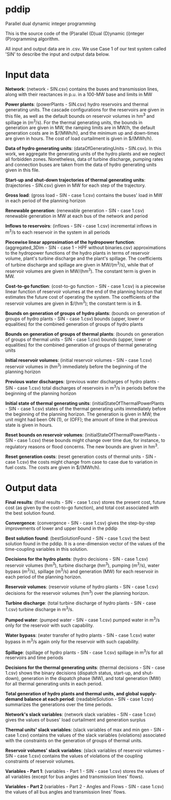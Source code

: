 # pddip
Parallel dual dynamic integer programming

This is the source code of the (P)arallel (D)ual (D)ynamic (i)nteger (P)rogramming algorithm.

All input and output data are in .csv. We use Case 1 of our test system called 'SIN' to describe the input and output data below.

# **Input data**

**Network**: (network - SIN.csv) contains the buses and transmission lines, along with their reactances in p.u. in a 100-MW base and limits in MW

**Power plants**: (powerPlants - SIN.csv) hydro reservoirs and thermal generating units. The cascade configurations for the reservoirs are given in this file, as well as the default bounds on reservoir volumes in hm<sup>3</sup> and spillage in (m<sup>3</sup>/s). For the thermal generating units, the bounds in generation are given in MW, the ramping limits are in MW/h, the default generation costs are in $/(MWh/h), and the minimum up and down-times are given in hours. The cost of load curtailment is given in $/(MWh/h).

**Data of hydro generating units**: (dataOfGeneratingUnits - SIN.csv). In this work, we aggregate the generating units of the hydro plants and we neglect all forbidden zones. Nonetheless, data of turbine discharge, pumping rates and connection buses are taken from the data of hydro generating units given in this file.

**Start-up and shut-down trajectories of thermal generating units**: (trajectories - SIN.csv) given in MW for each step of the trajectory.

**Gross load**: (gross load - SIN - case 1.csv) contains the buses' load in MW in each period of the planning horizon

**Renewable generation**: (renewable generation - SIN - case 1.csv) renewable generation in MW at each bus of the network and period

**Inflows to reservoirs**: (inflows - SIN - case 1.csv) incremental inflows in m<sup>3</sup>/s to each reservoir in the system in all periods

**Piecewise linear approximation of the hydropower function**: (aggregated_3Dim - SIN - case 1 - HPF without binaries.csv) approximations to the hydropower functions of the hydro plants in terms of reservoir volume, plant's turbine discharge and the plant's spillage. The coefficients of turbine discharge and spillage are given in MW/(m<sup>3</sup>/s), while that of reservoir volumes are given in MW/(hm<sup>3</sup>). The constant term is given in MW.

**Cost-to-go function**: (cost-to-go function - SIN - case 1.csv) is a piecewise linear function of reservoir volumes at the end of the planning horizon that estimates the future cost of operating the system. The coefficients of the reservoir volumes are given in $/(hm<sup>3</sup>); the constant term is in $.

**Bounds on generation of groups of hydro plants**: (bounds on generation of groups of hydro plants - SIN - case 1.csv) bounds (upper, lower or equalities) for the combined generation of groups of hydro plants

**Bounds on generation of groups of thermal plants**: (bounds on generation of groups of thermal units - SIN - case 1.csv) bounds (upper, lower or equalities) for the combined generation of groups of thermal generating units

**Initial reservoir volumes**: (initial reservoir volumes - SIN - case 1.csv) reservoir volumes in (hm<sup>3</sup>) immediately before the beginning of the planning horizon

**Previous water discharges**: (previous water discharges of hydro plants - SIN - case 1.csv) total discharges of reservoirs in m<sup>3</sup>/s in periods before the beginning of the planning horizon

**Initial state of thermal generating units**: (initialStateOfThermalPowerPlants - SIN - case 1.csv) states of the thermal generating units immediately before the beginning of the planning horizon. The generation is given in MW; the unit might had been ON (1), or (OFF); the amount of time in that previous state is given in hours.

**Reset bounds on reservoir volumes**: (initialStateOfThermalPowerPlants - SIN - case 1.csv) these bounds might change over time due, for instance, to regulatory reasons or flood concerns. The new bounds are given in hm<sup>3</sup>.

**Reset generation costs**: (reset generation costs of thermal units - SIN - case 1.csv) the costs might change from case to case due to variation in fuel costs. The costs are given in $/(MWh/h).

# **Output data**

**Final results**: (final results - SIN - case 1.csv) stores the present cost, future cost (as given by the cost-to-go function), and total cost associated with the best solution found.

**Convergence**: (convergence - SIN - case 1.csv) gives the step-by-step improvements of lower and upper bound in the pddip

**Best solution found**: (bestSolutionFound - SIN - case 1.csv) the best solution found in the pddip. It is a one-dimension vector of the values of the time-coupling variables in this solution.

**Decisions for the hydro plants**: (hydro decisions - SIN - case 1.csv) reservoir volumes (hm<sup>3</sup>), turbine discharge (hm<sup>3</sup>), pumping (m<sup>3</sup>/s), water bypass (m<sup>3</sup>/s), spillage (m<sup>3</sup>/s) and generation (MW) for each reservoir in each period of the planning horizon.

**Reservoir volumes**: (reservoir volume of hydro plants - SIN - case 1.csv) decisions for the reservoir volumes (hm<sup>3</sup>) over the planning horizon.

**Turbine discharge**: (total turbine discharge of hydro plants - SIN - case 1.csv) turbine discharge in m<sup>3</sup>/s.

**Pumped water**: (pumped water - SIN - case 1.csv) pumped water in m<sup>3</sup>/s only for the reservoir with such capability.

**Water bypass**: (water transfer of hydro plants - SIN - case 1.csv) water bypass in m<sup>3</sup>/s again only for the reservoir with such capability.

**Spillage**: (spillage of hydro plants - SIN - case 1.csv) spillage in m<sup>3</sup>/s for all reservoirs and time periods

**Decisions for the thermal generating units**: (thermal decisions - SIN - case 1.csv) shows the binary decisions (dispatch status, start-up, and shut-down), generation in the dispatch phase (MW), and total generation (MW) for all thermal generating units in each period.

**Total generation of hydro plants and thermal units, and global supply-demand balance at each period**: (readableSolution - SIN - case 1.csv) summarizes the generations over the time periods.

**Network's slack variables**: (network slack variables - SIN - case 1.csv) gives the values of buses' load curtailment and generation surplus 

**Thermal units' slack variables**: (slack variables of max and min gen - SIN - case 1.csv) contains the values of the slack variables (violations) associated with the constraints on the generation of groups of thermal units.

**Reservoir volumes' slack variables**: (slack variables of reservoir volumes - SIN - case 1.csv) contains the values of violations of the coupling constraints of reservoir volumes.

**Variables - Part 1**: (variables - Part 1 - SIN - case 1.csv) stores the values of all variables (except for bus angles and transmission lines' flows).

**Variables - Part 2** (variables - Part 2 - Angles and Flows - SIN - case 1.csv) the values of all bus angles and transmission lines' flows.
